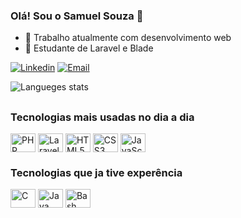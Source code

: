 ### Olá! Sou o Samuel Souza 👋

- 🔭 Trabalho atualmente com desenvolvimento web
- 🌱 Estudante de Laravel e Blade


[![Linkedin](https://img.shields.io/badge/LinkedIn-0077B5?style=for-the-badge&logo=linkedin&logoColor=white
)](https://www.linkedin.com/in/samuel-souza-carvalho-5a59451a7/)
[![Email](https://img.shields.io/badge/Gmail-D14836?style=for-the-badge&logo=gmail&logoColor=white)](negocios.safr@gmail.com)

![Langueges stats](https://github-readme-stats.vercel.app/api/top-langs/?username=SamuelScar&layout=compact&langs_count=10&theme=dark)
 
##
### Tecnologias mais usadas no dia a dia

<div>
    <img align="center" alt="PHP" title="PHP" height="30" width="40" src="https://cdn.jsdelivr.net/gh/devicons/devicon/icons/php/php-plain.svg" />
    <img align="center" alt="Laravel" title="Laravel" height="30" width="40" src="https://cdn.jsdelivr.net/gh/devicons/devicon/icons/laravel/laravel-plain.svg" />
    <img align="center" alt="HTML5" title="HTML5" height="30" width="40" src="https://cdn.jsdelivr.net/gh/devicons/devicon/icons/html5/html5-plain.svg" />
    <img align="center" alt="CSS3" title="CSS3" height="30" width="40" src="https://cdn.jsdelivr.net/gh/devicons/devicon/icons/css3/css3-plain.svg" />
    <img align="center" alt="JavaScript" title="JavaScript" height="30" width="40" src="https://cdn.jsdelivr.net/gh/devicons/devicon/icons/javascript/javascript-plain.svg" />
</div>

### Tecnologias que ja tive experência
<div>
  <img align="center" alt="C" title="C" height="30" width="40" src="https://cdn.jsdelivr.net/gh/devicons/devicon/icons/c/c-line.svg" />
  <img align="center" alt="Java" title="Java" height="30" width="40" src="https://cdn.jsdelivr.net/gh/devicons/devicon/icons/java/java-plain.svg" />
  <img align="center" alt="Bash" title="Bash" height="30" width="40" src="https://cdn.jsdelivr.net/gh/devicons/devicon/icons/bash/bash-plain.svg" />  
  
</div>